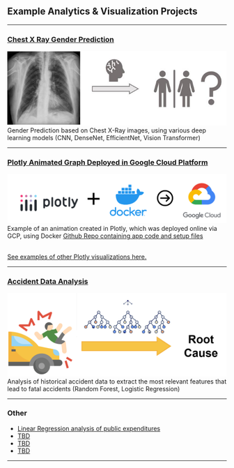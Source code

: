 ## Example Analytics & Visualization Projects

---

### [Chest X Ray Gender Prediction](DeepLearningProject/XRay)

<a href="DeepLearningProject/XRay"><img src="images/xray.JPG?raw=true"/> </a><br>
Gender Prediction based on Chest X-Ray images, using various deep learning models (CNN, DenseNet, EfficientNet, Vision Transformer) <br>

---
### [Plotly Animated Graph Deployed in Google Cloud Platform](https://plotlygraphno3-rsdqqpj3ga-nn.a.run.app/) 

<a href="https://plotlygraphno3-rsdqqpj3ga-nn.a.run.app/"><img src="images/plotlygcp.png?raw=true"/></a> <br>
Example of an animation created in Plotly, which was deployed online via GCP, using Docker [Github Repo containing app code and setup files](https://github.com/tberbeka/PlotlyGraphDeployment) <br> <br>

[See examples of other Plotly visualizations here.](https://plotlygraphno3-rsdqqpj3ga-nn.a.run.app/) <br>

---
### [Accident Data Analysis](/pdf/Accident_RandomForest.pdf) 

<a href="/pdf/Accident_RandomForest.pdf"> <img src="images/rootcauseforest.png?raw=true"/> </a> <br>
Analysis of historical accident data to extract the most relevant features that lead to fatal accidents (Random Forest, Logistic Regression)

---

### Other

- [Linear Regression analysis of public expenditures](/pdf/SimpleLinearRegression.pdf)
- [TBD](/Visu_test_1.html)
- [TBD](/Visu_test_1)
- [TBD](/Visu_test_1)


---
